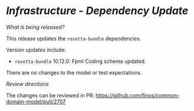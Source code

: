 
# _Infrastructure - Dependency Update_

_What is being released?_

This release updates the `rosetta-bundle` dependencies.

Version updates include:
- `rosetta-bundle` 10.12.0: Fpml Coding schema updated.

There are no changes to the model or test expectations.

_Review directions_

The changes can be reviewed in PR: https://github.com/finos/common-domain-model/pull/2707
